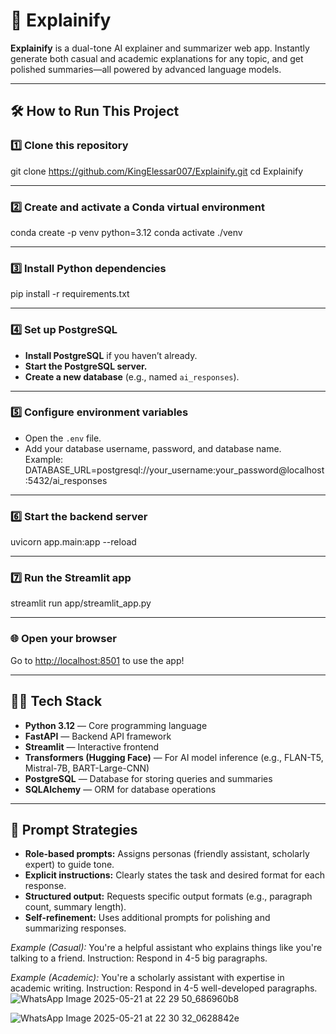# 🚀 Explainify

**Explainify** is a dual-tone AI explainer and summarizer web app. Instantly generate both casual and academic explanations for any topic, and get polished summaries—all powered by advanced language models.

---

## 🛠️ How to Run This Project

### 1️⃣ Clone this repository

git clone https://github.com/KingElessar007/Explainify.git
cd Explainify

---

### 2️⃣ Create and activate a Conda virtual environment

conda create -p venv python=3.12
conda activate ./venv

---

### 3️⃣ Install Python dependencies

pip install -r requirements.txt


---

### 4️⃣ Set up PostgreSQL

- **Install PostgreSQL** if you haven’t already.
- **Start the PostgreSQL server.**
- **Create a new database** (e.g., named `ai_responses`).

---

### 5️⃣ Configure environment variables

- Open the `.env` file.
- Add your database username, password, and database name.  
Example:  
DATABASE_URL=postgresql://your_username:your_password@localhost:5432/ai_responses

---

### 6️⃣ Start the backend server

uvicorn app.main:app --reload


---

### 7️⃣ Run the Streamlit app

streamlit run app/streamlit_app.py


---

### 🌐 Open your browser

Go to [http://localhost:8501](http://localhost:8501) to use the app!

---

## 🧑‍💻 Tech Stack

- **Python 3.12** — Core programming language
- **FastAPI** — Backend API framework
- **Streamlit** — Interactive frontend
- **Transformers (Hugging Face)** — For AI model inference (e.g., FLAN-T5, Mistral-7B, BART-Large-CNN)
- **PostgreSQL** — Database for storing queries and summaries
- **SQLAlchemy** — ORM for database operations

---

## 📝 Prompt Strategies

- **Role-based prompts:** Assigns personas (friendly assistant, scholarly expert) to guide tone.
- **Explicit instructions:** Clearly states the task and desired format for each response.
- **Structured output:** Requests specific output formats (e.g., paragraph count, summary length).
- **Self-refinement:** Uses additional prompts for polishing and summarizing responses.

*Example (Casual):*
You're a helpful assistant who explains things like you're talking to a friend.
Instruction:
<user prompt>
Respond in 4-5 big paragraphs.

*Example (Academic):*
You're a scholarly assistant with expertise in academic writing.
Instruction:
<user prompt>
Respond in 4-5 well-developed paragraphs.
![WhatsApp Image 2025-05-21 at 22 29 50_686960b8](https://github.com/user-attachments/assets/1014154f-6b2d-4a7d-b1b1-92f1ffac1894)

![WhatsApp Image 2025-05-21 at 22 30 32_0628842e](https://github.com/user-attachments/assets/c18ed54f-c514-4b72-8390-16bdfe9711fb)










